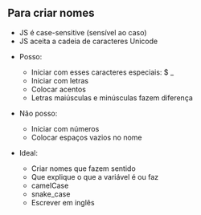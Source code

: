 ## Para criar nomes

* JS é case-sensitive (sensível ao caso)
* JS aceita a cadeia de caracteres Unicode

- Posso:
  * Iniciar com esses caracteres especiais: $ _
  * Iniciar com letras
  * Colocar acentos
  * Letras maiúsculas e minúsculas fazem diferença

- Não posso:
  * Iniciar com números
  * Colocar espaços vazios no nome

- Ideal:
  * Criar nomes que fazem sentido
  * Que explique o que a variável é ou faz
  * camelCase
  * snake_case
  * Escrever em inglês